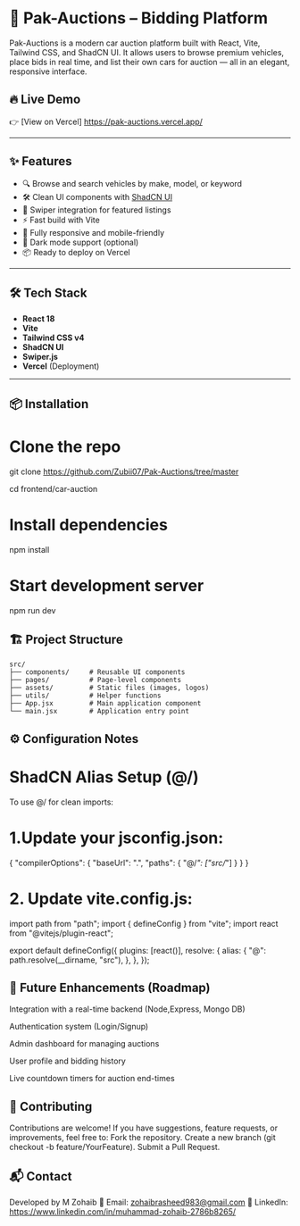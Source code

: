 # 🚗 Pak-Auctions – Bidding Platform

Pak-Auctions is a modern car auction platform built with React, Vite, Tailwind CSS, and ShadCN UI. It allows users to browse premium vehicles, place bids in real time, and list their own cars for auction — all in an elegant, responsive interface.

## 🔥 Live Demo

👉 [View on Vercel] https://pak-auctions.vercel.app/

---

## ✨ Features

- 🔍 Browse and search vehicles by make, model, or keyword
- 🛠 Clean UI components with [ShadCN UI](https://ui.shadcn.com)
- 🔄 Swiper integration for featured listings
- ⚡ Fast build with Vite
- 📱 Fully responsive and mobile-friendly
- 🌙 Dark mode support (optional)
- 📦 Ready to deploy on Vercel

---

## 🛠️ Tech Stack

- **React 18**
- **Vite**
- **Tailwind CSS v4**
- **ShadCN UI**
- **Swiper.js**
- **Vercel** (Deployment)

---

## 📦 Installation


# Clone the repo
   git clone https://github.com/Zubii07/Pak-Auctions/tree/master
   
   cd frontend/car-auction

# Install dependencies
   npm install

# Start development server
   npm run dev


## 🏗️ Project Structure

    src/
    ├── components/     # Reusable UI components
    ├── pages/          # Page-level components
    ├── assets/         # Static files (images, logos)
    ├── utils/          # Helper functions
    ├── App.jsx         # Main application component
    └── main.jsx        # Application entry point


## ⚙️ Configuration Notes

# ShadCN Alias Setup (@/)
  To use @/ for clean imports:

  # 1.Update your jsconfig.json:
 {
    "compilerOptions": {
      "baseUrl": ".",
      "paths": {
        "@/*": ["src/*"]
      }
    }
  }
  


# 2. Update vite.config.js:
  import path from "path";
  import { defineConfig } from "vite";
  import react from "@vitejs/plugin-react";

   export default defineConfig({
    plugins: [react()],
    resolve: {
    alias: {
      "@": path.resolve(__dirname, "src"),
    },
  },
});


## 🧩 Future Enhancements (Roadmap)

   Integration with a real-time backend (Node,Express, Mongo DB)
   
   Authentication system (Login/Signup)
   
   Admin dashboard for managing auctions
   
   User profile and bidding history
   
   Live countdown timers for auction end-times

## 🤝 Contributing

   Contributions are welcome!
   If you have suggestions, feature requests, or improvements, feel free to:
     Fork the repository.
     Create a new branch (git checkout -b feature/YourFeature).
     Submit a Pull Request.


## 📬 Contact

   Developed by M Zohaib
  📧 Email: zohaibrasheed983@gmail.com
  💼 LinkedIn: https://www.linkedin.com/in/muhammad-zohaib-2786b8265/
